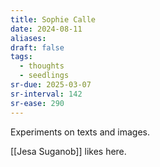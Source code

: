 ```yaml
---
title: Sophie Calle
date: 2024-08-11
aliases: 
draft: false
tags:
  - thoughts
  - seedlings
sr-due: 2025-03-07
sr-interval: 142
sr-ease: 290
---
```

Experiments on texts and images.

[[Jesa Suganob]] likes here.